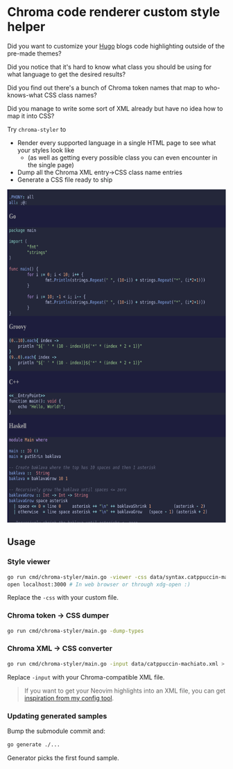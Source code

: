 # Chroma code renderer custom style helper

Did you want to customize your [Hugo](https://gohugo.io/) blogs code highlighting outside of the pre-made themes?

Did you notice that it's hard to know what class you should be using for what language to get the desired results?

Did you find out there's a bunch of Chroma token names that map to who-knows-what CSS class names?

Did you manage to write some sort of XML already but have no idea how to map it into CSS?

Try `chroma-styler` to

- Render every supported language in a single HTML page to see what your styles look like
  - (as well as getting every possible class you can even encounter in the single page)
- Dump all the Chroma XML entry->CSS class name entries
- Generate a CSS file ready to ship

<img src="./docs/example.png" width="644" height="768">

## Usage

### Style viewer

```sh
go run cmd/chroma-styler/main.go -viewer -css data/syntax.catppuccin-machiato.example.css
open localhost:3000 # In web browser or through xdg-open :)
```

Replace the `-css` with your custom file.

### Chroma token -> CSS dumper

```sh
go run cmd/chroma-styler/main.go -dump-types
```

### Chroma XML -> CSS converter

```sh
go run cmd/chroma-styler/main.go -input data/catppuccin-machiato.xml > syntax.css
```

Replace `-input` with your Chroma-compatible XML file.

> If you want to get your Neovim highlights into an XML file, you can get [inspiration from my config tool](https://github.com/puttehi/nvim-puttehi-dark/tree/main?tab=readme-ov-file#chroma-xml-generator).

### Updating generated samples

Bump the submodule commit and:

```sh
go generate ./...
```

Generator picks the first found sample.

